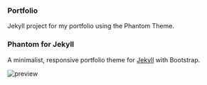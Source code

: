 ### Portfolio
Jekyll project for my portfolio using the Phantom Theme.


### Phantom for Jekyll

A minimalist, responsive portfolio theme for [Jekyll](http://jekyllrb.com/) with Bootstrap.

![preview](preview.jpg)